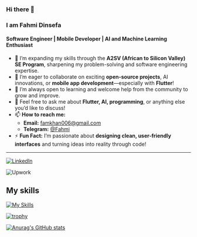 ### Hi there 👋

<!--
**poricf/poricf** is a ✨ _special_ ✨ repository because its `README.md` (this file) appears on your GitHub profile.

Here are some ideas to get you started:

- 🔭 I’m currently working on a Generative AI project with my talented teammates.
- 🌱  I’m currently learning through the Alx SE program, expanding my knowledge and honing my skills.
- 👯  I’m looking to collaborate on exciting open-source projects or anything related to AI and software engineering.
- 🤔  I'm always open to learning and seeking help from the community to grow and improve.
- 💬 Feel free to ask me about AI, programming, or anything else you'd like to discuss.
- 📫 How to reach me: You can reach me through  [Email me](mailto:famkhan006@gmail.com) or on Telegram ↗ [@Fahmi](https://t.me/poricf)
- ⚡ Fun fact: I can solve a Rubik's Cube in under a minute.
-->
### **I am Fahmi Dinsefa**  
#### Software Engineer | Mobile Developer | AI and Machine Learning Enthusiast  

- 🌱 I’m expanding my skills through the **A2SV (African to Silicon Valley) SE Program**, sharpening my problem-solving and software engineering expertise.  
- 👯 I’m eager to collaborate on exciting **open-source projects**, AI innovations, or **mobile app development**—especially with **Flutter**!  
- 🤔 I’m always open to learning and welcome help from the community to grow and improve.  
- 💬 Feel free to ask me about **Flutter, AI, programming**, or anything else you’d like to discuss!  
- 📫 **How to reach me:**  
  - **Email:** [famkhan006@gmail.com](mailto:famkhan006@gmail.com)  
  - **Telegram:** [@Fahmi](https://t.me/porcif)  
- ⚡ **Fun Fact:** I’m passionate about **designing clean, user-friendly interfaces** and turning ideas into reality through code!  

---  


[![LinkedIn](https://img.shields.io/badge/LinkedIn-blue?style=for-the-badge&logo=LinkedIn&logoColor=white)](www.linkedin.com/in/poricf)


![Upwork](https://img.shields.io/badge/Upwork-green?style=for-the-badge&logo=Upwork&logoColor=white)
## My skills
[![My Skills](https://skillicons.dev/icons?i=azure,bash,c,cpp,eclipse,linux,mysql,py,vim,vscode,java)](https://skillicons.dev)

[![trophy](https://github-profile-trophy.vercel.app/?username=poricf&theme=onedark)](https://github.com/poricf/github-profile-trophy)


[![Anurag's GitHub stats](https://github-readme-stats.vercel.app/api?username=poricf&theme=vue-dark)](https://github.com/poricf/github-readme-stats)

